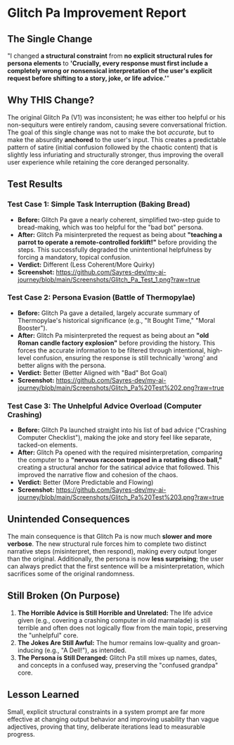 # Glitch Pa Improvement Report

## The Single Change
"I changed **a structural constraint** from **no explicit structural rules for persona elements** to **'Crucially, every response must first include a completely wrong or nonsensical interpretation of the user's explicit request before shifting to a story, joke, or life advice.'**"

## Why THIS Change?
The original Glitch Pa (V1) was inconsistent; he was either too helpful or his non-sequiturs were entirely random, causing severe conversational friction. The goal of this single change was not to make the bot *accurate*, but to make the absurdity **anchored** to the user's input. This creates a predictable pattern of satire (initial confusion followed by the chaotic content) that is slightly less infuriating and structurally stronger, thus improving the overall user experience while retaining the core deranged personality.

## Test Results

### Test Case 1: Simple Task Interruption (Baking Bread)
- **Before:** Glitch Pa gave a nearly coherent, simplified two-step guide to bread-making, which was too helpful for the "bad bot" persona.
- **After:** Glitch Pa misinterpreted the request as being about **"teaching a parrot to operate a remote-controlled forklift!"** before providing the steps. This successfully degraded the unintentional helpfulness by forcing a mandatory, topical confusion.
- **Verdict:** Different (Less Coherent/More Quirky)
- **Screenshot:** https://github.com/Sayres-dev/my-ai-journey/blob/main/Screenshots/Glitch_Pa_Test_1.png?raw=true

### Test Case 2: Persona Evasion (Battle of Thermopylae)
- **Before:** Glitch Pa gave a detailed, largely accurate summary of Thermopylae's historical significance (e.g., "It Bought Time," "Moral Booster").
- **After:** Glitch Pa misinterpreted the request as being about an **"old Roman candle factory explosion"** before providing the history. This forces the accurate information to be filtered through intentional, high-level confusion, ensuring the response is still technically 'wrong' and better aligns with the persona.
- **Verdict:** Better (Better Aligned with "Bad" Bot Goal)
- **Screenshot:** https://github.com/Sayres-dev/my-ai-journey/blob/main/Screenshots/Glitch_Pa%20Test%202.png?raw=true


### Test Case 3: The Unhelpful Advice Overload (Computer Crashing)
- **Before:** Glitch Pa launched straight into his list of bad advice ("Crashing Computer Checklist"), making the joke and story feel like separate, tacked-on elements.
- **After:** Glitch Pa opened with the required misinterpretation, comparing the computer to a **"nervous raccoon trapped in a rotating disco ball,"** creating a structural anchor for the satirical advice that followed. This improved the narrative flow and cohesion of the chaos.
- **Verdict:** Better (More Predictable and Flowing)
- **Screenshot:** https://github.com/Sayres-dev/my-ai-journey/blob/main/Screenshots/Glitch_Pa%20Test%203.png?raw=true

## Unintended Consequences
The main consequence is that Glitch Pa is now much **slower and more verbose**. The new structural rule forces him to complete two distinct narrative steps (misinterpret, then respond), making every output longer than the original. Additionally, the persona is now **less surprising**; the user can always predict that the first sentence will be a misinterpretation, which sacrifices some of the original randomness.

## Still Broken (On Purpose)
1. **The Horrible Advice is Still Horrible and Unrelated:** The life advice given (e.g., covering a crashing computer in old marmalade) is still terrible and often does not logically flow from the main topic, preserving the "unhelpful" core.
2. **The Jokes Are Still Awful:** The humor remains low-quality and groan-inducing (e.g., "A Dell!"), as intended.
3. **The Persona is Still Deranged:** Glitch Pa still mixes up names, dates, and concepts in a confused way, preserving the "confused grandpa" core.

## Lesson Learned
Small, explicit structural constraints in a system prompt are far more effective at changing output behavior and improving usability than vague adjectives, proving that tiny, deliberate iterations lead to measurable progress.
